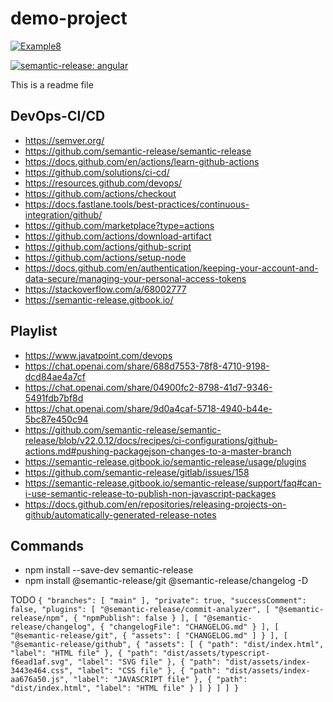 
# demo-project

[![Example8](https://github.com/SoufianeSaadouni/demo-project/actions/workflows/example8.yml/badge.svg)](https://github.com/SoufianeSaadouni/demo-project/actions/workflows/example8.yml)

[![semantic-release: angular](https://img.shields.io/badge/semantic--release-angular-e10079?logo=semantic-release)](https://github.com/semantic-release/semantic-release)

This is a readme file

## DevOps-CI/CD

- <https://semver.org/>
- <https://github.com/semantic-release/semantic-release>
- <https://docs.github.com/en/actions/learn-github-actions>
- <https://github.com/solutions/ci-cd/>
- <https://resources.github.com/devops/>
- <https://github.com/actions/checkout>
- <https://docs.fastlane.tools/best-practices/continuous-integration/github/>
- <https://github.com/marketplace?type=actions>
- <https://github.com/actions/download-artifact>
- <https://github.com/actions/github-script>
- <https://github.com/actions/setup-node>
- <https://docs.github.com/en/authentication/keeping-your-account-and-data-secure/managing-your-personal-access-tokens>
- <https://stackoverflow.com/a/68002777>
- <https://semantic-release.gitbook.io/>

## Playlist

- <https://www.javatpoint.com/devops>
- <https://chat.openai.com/share/688d7553-78f8-4710-9198-dcd84ae4a7cf>
- <https://chat.openai.com/share/04900fc2-8798-41d7-9346-5491fdb7bf8d>
- <https://chat.openai.com/share/9d0a4caf-5718-4940-b44e-5bc87e450c94>
- <https://github.com/semantic-release/semantic-release/blob/v22.0.12/docs/recipes/ci-configurations/github-actions.md#pushing-packagejson-changes-to-a-master-branch>
- <https://semantic-release.gitbook.io/semantic-release/usage/plugins>
- <https://github.com/semantic-release/gitlab/issues/158>
- <https://semantic-release.gitbook.io/semantic-release/support/faq#can-i-use-semantic-release-to-publish-non-javascript-packages>
- <https://docs.github.com/en/repositories/releasing-projects-on-github/automatically-generated-release-notes>

## Commands

- npm install --save-dev semantic-release
- npm install @semantic-release/git @semantic-release/changelog -D

TODO 
`
{
 "branches": [
  "main"
 ],
 "private": true,
 "successComment": false,
 "plugins": [
  "@semantic-release/commit-analyzer",
  [
   "@semantic-release/npm",
   {
    "npmPublish": false
   }
  ],
  [
   "@semantic-release/changelog",
   {
    "changelogFile": "CHANGELOG.md"
   }
  ],
  [
   "@semantic-release/git",
   {
    "assets": [
     "CHANGELOG.md"
    ]
   }
  ],
  [
   "@semantic-release/github",
   {
    "assets": [
     {
      "path": "dist/index.html",
      "label": "HTML file"
     },
     {
      "path": "dist/assets/typescript-f6ead1af.svg",
      "label": "SVG file"
     },
     {
      "path": "dist/assets/index-3443e464.css",
      "label": "CSS file"
     },
     {
      "path": "dist/assets/index-aa676a50.js",
      "label": "JAVASCRIPT file"
     },
     {
      "path": "dist/index.html",
      "label": "HTML file"
     }
    ]
   }
  ]
 ]
}
`

